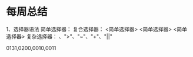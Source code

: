 # 每周总结
1、选择器语法
  简单选择器：
  复合选择器：
    <简单选择器> <简单选择器> <简单选择器>
  复杂选择器：
    <sp>、">"、"~"、"+"、"||"



0131,0200,0010,0011
